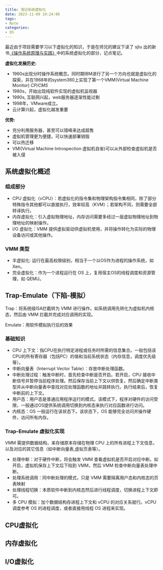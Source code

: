 ```yaml
---
title: 浅记系统虚拟化
date: 2023-11-09 19:24:06
tags:
- Note
categories:
- OS
---
```

最近由于项目需要学习以下虚拟化的知识，于是在师兄的建议下读了 sjtu 出的新书[《操作系统原理与实践》](https://ipads.se.sjtu.edu.cn/ospi/)中的系统虚拟化的部分，记点笔记。

**虚拟化发展历史:**

- 1960s出现分时操作系统概念。同时期IBM进行了另一个方向也就是虚拟化的探索，并在1968年的system360上实现了第一个VMM(Virtual Machine Monitor) _CP/CMS_
- 1980s，开始出现纯软件实现的虚拟机监视器
- 1990s, 互联网兴起，web服务器逐渐性能过剩
- 1998年，VMware成立。
- 云计算兴起，虚拟化越发重要

**优势:**

- 充分利用服务器，甚至可以错峰来达成超售
- 虚拟机管理更为便捷，可以快速部署销毁
- 可以热迁移
- VMI(Virtual Machine Introspection 虚拟机自省)可以从外部检查虚拟机是否被入侵

## 系统虚拟化概述

### 组成部分

- CPU 虚拟化（vCPU）：若虚拟化的指令集和物理架构指令集相同，除了部分特殊指令其他都可以直接执行，效率较高（KVM）；若架构不同，则需要全部转译执行。
- 内存虚拟化：引入虚拟物理地址，内存访问需要多经过一层虚拟物理地址到物理地址的映射操作。
- I/O 虚拟化：VMM 提供虚拟驱动供虚拟机使用，并将操作转化为实际的物理设备访问或其他操作。

### VMM 类型

- 半虚拟化: 运行在最高权限级别，相当于一个以OS作为进程的操作系统，如 Xen。
- 完全虚拟化：作为一个进程运行在 OS 上，复用宿主OS的线程调度和资源管理，如 QEMU。

## Trap-Emulate（下陷-模拟）

Trap：将系统级ISA拦截转为 VMM 进行操作。如系统调用先转化为虚拟机内核态，然后由 VMM 拦截并完成对应调用的实现。

Emulate：用软件模拟执行后的效果

### 基础知识

- CPU 上下文：指CPU在执行特定进程或任务时所需的信息集合。一般包括该CPU的所有寄存器（包括PC）的值和当前系统状态（内存信息，调度优先级等）。
- 中断向量表（Interrupt Vector Table）：存放中断处理函数。
- 中断处理过程：触发中断时，首先检查中断是否开启。若开启，CPU 接收中断信号并暂停当前程序处理。然后保存当前上下文以供恢复。然后确定中断类型并从中断向量表中查找对应处理函数的地址并跳转执行。执行结束后，恢复中断前的上下文。
- 用户态：用户态是普通应用程序运行的模式。该模式下，程序对硬件的访问受限，一般通过OS提供系统调用切换到内核态来执行对应函数进行访问。
- 内核态：OS 一般运行在该状态下。该状态下，OS 能够完全访问并操作硬件，访问所有内存。

### Trap-Emulate 虚拟化实现

VMM 需提供数据结构，来存储原本存储在物理 CPU 上的所有进程上下文信息，以及对应的其它信息（如中断向量表,虚拟页表等）。

- 处理中断：对于硬件中断，将会触发 VMM 查看虚拟机是否开启对应中断。如开启，虚拟机保存上下文后下陷到 VMM，然后 VMM 检查中断向量表处理中断。
- 处理系统调用：同中断处理的模式，只是 VMM 需要隔离用户态和内核态的页表映射
- 处理线程切换：本质软件中断到内核态然后进行线程调度，切换进程上下文即可。
- 多 CPU 模拟：加个数据结构存进程上下文和 vCPU 的对应关系就行。vCPU 调度参考 OS 的进程调度，或者直接用线程 OS 进程来实现。

## CPU虚拟化

## 内存虚拟化

## I/O虚拟化

